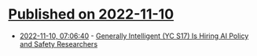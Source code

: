 # [Published on 2022-11-10](index.md)

* [2022-11-10, 07:06:40](https://news.ycombinator.com/item?id=33543205) - [Generally Intelligent (YC S17) Is Hiring AI Policy and Safety Researchers](https://news.ycombinator.com/item?id=33543205)
